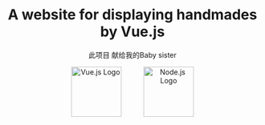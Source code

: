 <div align="center">
  <h1>A website for displaying handmades by Vue.js</h1>
  <p>此项目 献给我的Baby sister</p>
   <div>
    <img src="https://tuchuang-1312256370.cos.ap-shanghai.myqcloud.com/vue.svg" alt="Vue.js Logo" height="100" style="margin-right: 20px;">
    <img src="https://tuchuang-1312256370.cos.ap-shanghai.myqcloud.com/nodejsDark.svg" alt="Node.js Logo" height="100" style="margin-left: 20px;">
  </div>
</div>

